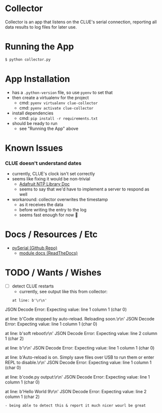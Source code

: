 # Collector

Collector is an app that listens on the CLUE's serial connection,
reporting all data results to log files for later use.

# Running the App

```bash
$ python collector.py
```

# App Installation

- has a `.python-version` file, so use `pyenv` to set that
- then create a virtualenv for the project
  - cmd: `pyenv virtualenv clue-collector`
  - cmd: `pyenv activate clue-collector`
- install dependencies
  - cmd: `pip install -r requirements.txt`
- should be ready to run
  - see "Running the App" above

# Known Issues

### CLUE doesn't understand dates

- currently, CLUE's clock isn't set correctly
- seems like fixing it would be non-trivial
  - [Adafruit NTP Library Doc](https://docs.circuitpython.org/projects/ntp/en/latest/)
  - seems to say that we'd have to implement a server to respond as well
- workaround: collector overwrites the timestamp
  - as it receives the data
  - before writing the entry to the log
  - seems fast enough for now :shrug:

# Docs / Resources / Etc

- [pySerial (Github Repo)](https://github.com/pyserial/pyserial)
  - [module docs (ReadTheDocs)](https://pyserial.readthedocs.io/en/latest/shortintro.html)

# TODO / Wants / Wishes

- [ ] detect CLUE restarts
  - currently, see output like this from collector:
  ```
  at line: b'\r\n'
JSON Decode Error: Expecting value: line 1 column 1 (char 0)

  at line: b'Code stopped by auto-reload. Reloading soon.\r\n'
JSON Decode Error: Expecting value: line 1 column 1 (char 0)

  at line: b'soft reboot\r\n'
JSON Decode Error: Expecting value: line 2 column 1 (char 2)

  at line: b'\r\n'
JSON Decode Error: Expecting value: line 1 column 1 (char 0)

  at line: b'Auto-reload is on. Simply save files over USB to run them or enter REPL to disable.\r\n'
JSON Decode Error: Expecting value: line 1 column 1 (char 0)

  at line: b'code.py output:\r\n'
JSON Decode Error: Expecting value: line 1 column 1 (char 0)

  at line: b'Hello World 9\r\n'
JSON Decode Error: Expecting value: line 2 column 1 (char 2)
  ```
  - being able to detect this & report it much nicer wourl be great
